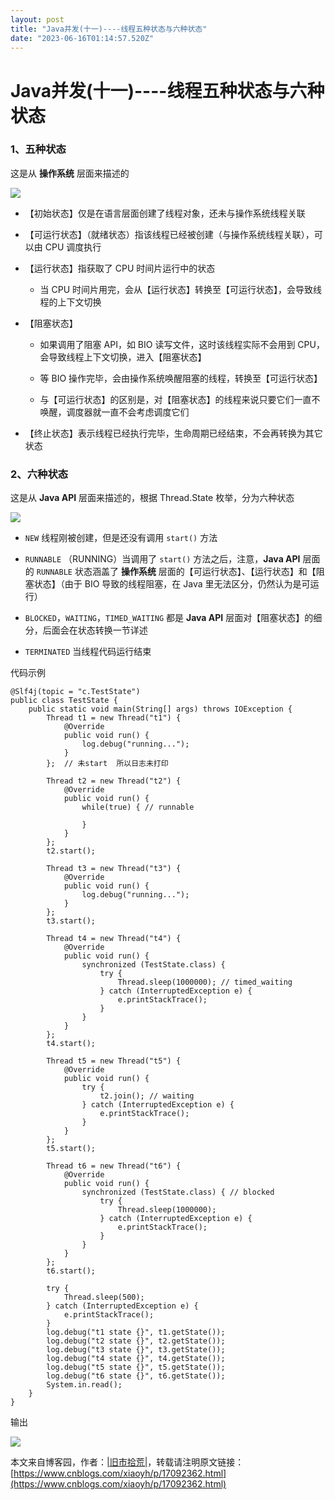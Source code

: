 ```yaml
---
layout: post
title: "Java并发(十一)----线程五种状态与六种状态"
date: "2023-06-16T01:14:57.520Z"
---
```

Java并发(十一)----线程五种状态与六种状态
=========================

### 1、五种状态

这是从 **操作系统** 层面来描述的

![](https://img2023.cnblogs.com/blog/1126989/202302/1126989-20230204204732736-1309206925.png)

*   【初始状态】仅是在语言层面创建了线程对象，还未与操作系统线程关联
    
*   【可运行状态】（就绪状态）指该线程已经被创建（与操作系统线程关联），可以由 CPU 调度执行
    
*   【运行状态】指获取了 CPU 时间片运行中的状态
    
    *   当 CPU 时间片用完，会从【运行状态】转换至【可运行状态】，会导致线程的上下文切换
        
*   【阻塞状态】
    
    *   如果调用了阻塞 API，如 BIO 读写文件，这时该线程实际不会用到 CPU，会导致线程上下文切换，进入【阻塞状态】
        
    *   等 BIO 操作完毕，会由操作系统唤醒阻塞的线程，转换至【可运行状态】
        
    *   与【可运行状态】的区别是，对【阻塞状态】的线程来说只要它们一直不唤醒，调度器就一直不会考虑调度它们
        
*   【终止状态】表示线程已经执行完毕，生命周期已经结束，不会再转换为其它状态
    

### 2、六种状态

这是从 **Java API** 层面来描述的，根据 Thread.State 枚举，分为六种状态

![](https://img2023.cnblogs.com/blog/1126989/202302/1126989-20230204204758575-1552318012.png)

*   `NEW` 线程刚被创建，但是还没有调用 `start()` 方法
    
*   `RUNNABLE` （RUNNING）当调用了 `start()` 方法之后，注意，**Java API** 层面的 `RUNNABLE` 状态涵盖了 **操作系统** 层面的【可运行状态】、【运行状态】和【阻塞状态】（由于 BIO 导致的线程阻塞，在 Java 里无法区分，仍然认为是可运行）
    
*   `BLOCKED`，`WAITING`，`TIMED_WAITING` 都是 **Java API** 层面对【阻塞状态】的细分，后面会在状态转换一节详述
    
*   `TERMINATED` 当线程代码运行结束
    

代码示例

    @Slf4j(topic = "c.TestState")
    public class TestState {
        public static void main(String[] args) throws IOException {
            Thread t1 = new Thread("t1") {
                @Override
                public void run() {
                    log.debug("running...");
                }
            };  // 未start  所以日志未打印
    ​
            Thread t2 = new Thread("t2") {
                @Override
                public void run() {
                    while(true) { // runnable
    ​
                    }
                }
            };
            t2.start();
    ​
            Thread t3 = new Thread("t3") {
                @Override
                public void run() {
                    log.debug("running...");
                }
            };
            t3.start();
    ​
            Thread t4 = new Thread("t4") {
                @Override
                public void run() {
                    synchronized (TestState.class) {
                        try {
                            Thread.sleep(1000000); // timed_waiting
                        } catch (InterruptedException e) {
                            e.printStackTrace();
                        }
                    }
                }
            };
            t4.start();
    ​
            Thread t5 = new Thread("t5") {
                @Override
                public void run() {
                    try {
                        t2.join(); // waiting
                    } catch (InterruptedException e) {
                        e.printStackTrace();
                    }
                }
            };
            t5.start();
    ​
            Thread t6 = new Thread("t6") {
                @Override
                public void run() {
                    synchronized (TestState.class) { // blocked
                        try {
                            Thread.sleep(1000000);
                        } catch (InterruptedException e) {
                            e.printStackTrace();
                        }
                    }
                }
            };
            t6.start();
    ​
            try {
                Thread.sleep(500);
            } catch (InterruptedException e) {
                e.printStackTrace();
            }
            log.debug("t1 state {}", t1.getState());
            log.debug("t2 state {}", t2.getState());
            log.debug("t3 state {}", t3.getState());
            log.debug("t4 state {}", t4.getState());
            log.debug("t5 state {}", t5.getState());
            log.debug("t6 state {}", t6.getState());
            System.in.read();
        }
    }

输出

![](https://img2023.cnblogs.com/blog/1126989/202302/1126989-20230204204831635-963665489.png)

本文来自博客园，作者：[|旧市拾荒|](https://www.cnblogs.com/xiaoyh/)，转载请注明原文链接：[https://www.cnblogs.com/xiaoyh/p/17092362.html](https://www.cnblogs.com/xiaoyh/p/17092362.html)